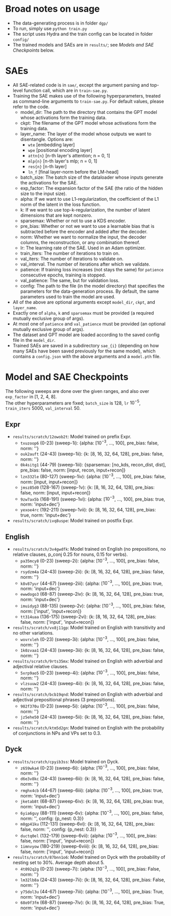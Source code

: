 # Broad notes on usage

- The data-generating process is in folder `dgp/`
- To run, simply use `python train.py` 
- The script uses Hydra and the train config can be located in folder `config/`
- The trained models and SAEs are in `results/`; see *Models and SAE Checkpoints* below.

# SAEs
- All SAE-related code is in `sae/`, except the argument parsing and top-level function call, which are in `train-sae.py`.
- Training the SAE makes use of the following hyperparameters, treated as command-line arguments to `train-sae.py`. For default values, please refer to the code.
    - model_dir: The path to the directory that contains the GPT model whose activations form the training data.
    - ckpt: The filename of the GPT model whose activations form the training data.
    - layer_name: The layer of the model whose outputs we want to disentangle. Options are:
        - `wte` [embedding layer]
        - `wpe` [positional encoding layer]
        - `attn{n}` [n-th layer's attention; n = 0, 1]
        - `mlp{n}` [n-th layer's mlp; n = 0, 1]
        - `res{n}` [n-th layer]
        - `ln_f` [final layer-norm before the LM-head]
    - batch_size: The batch size of the dataloader whose inputs generate the activations for the SAE.
    - exp_factor: The expansion factor of the SAE (the ratio of the hidden size to the input size).
    - alpha: If we want to use L1-regularization, the coefficient of the L1 norm of the latent in the loss function.
    - k: If we want to use top-k-regularization, the number of latent dimensions that are kept nonzero.
    - sparsemax: Whether or not to use a KDS encoder.
    - pre_bias: Whether or not we want to use a learnable bias that is subtracted before the encoder and added after the decoder.
    - norm: Whether we want to normalize the input, the decoder columns, the reconstruction, or any combination thereof.
    - lr: The learning rate of the SAE. Used in an Adam optimizer.
    - train_iters: The number of iterations to train on.
    - val_iters: The number of iterations to validate on.
    - val_interval. The number of iterations after which we validate.
    - patience: If training loss increases (not stays the same) for `patience` consecutive epochs, training is stopped.
    - val_patience: The same, but for validation loss.
    - config: The path to the file (in the model directory) that specifies the parameters for the data-generation process. By default, the same parameters used to train the model are used.
- All of the above are optional arguments except `model_dir`, `ckpt`, and `layer_name`.
- Exactly one of `alpha`, `k` and `sparsemax` must be provided (a required mutually exclusive group of args).
- At most one of `patience` and `val_patience` must be provided (an optional mutually exclusive group of args).
- The dataset and GPT model are loaded according to the saved config file in the `model_dir`.
- Trained SAEs are saved in a subdirectory `sae_{i}` (depending on how many SAEs have been saved previously for the same model), which contains a `config.json` with the above arguments and a `model.pth` file.

# Model and SAE Checkpoints
The following sweeps are done over the given ranges, and also over `exp_factor` in [1, 2, 4, 8].  
The other hyperparameters are fixed; `batch_size` is 128, `lr` $10^{-5}$, `train_iters` 5000, `val_interval` 50.

## Expr
- `results/scratch/12owob2t`: Model trained on prefix Expr.
    - `txuzoop6` (0-23) (sweep-1i): {alpha: [$10^{-3}$, ..., 100], pre_bias: false, norm: ''}
    - `ouk2auft` (24-43) (sweep-1ii): {k: [8, 16, 32, 64, 128], pre_bias: false, norm: ''}
    - `0k4sitg1` (44-79) (sweep-1iii): {sparsemax: [no_kds, recon_dist, dist], pre_bias: false, norm: [input, recon, input+recon]}
    - `lzn332le` (80-127) (sweep-1iv): {alpha: [$10^{-3}$, ..., 100], pre_bias: false, norm: [input, input+recon]}
    - `jmsz85d0` (128-167) (sweep-1v): {k: [8, 16, 32, 64, 128], pre_bias: false, norm: [input, input+recon]}
    - `9zw7ax5b` (168-191) (sweep-1vi): {alpha: [$10^{-3}$, ..., 100], pre_bias: true, norm: 'input+dec'}
    - `yexoe4rc` (192-211) (sweep-1vii): {k: [8, 16, 32, 64, 128], pre_bias: true, norm: 'input+dec'}
- `results/scratch/ivq8uspe`: Model trained on postfix Expr.

## English
- `results/scratch/3v4gwdfk`: Model trained on English (no prepositions, no relative clauses, p_conj 0.25 for nouns, 0.15 for verbs).
    - `pa35mcy8` (0-23) (sweep-2i): {alpha: [$10^{-3}$, ..., 100], pre_bias: false, norm: ''}
    - `rsydzm4a` (24-43) (sweep-2ii): {k: [8, 16, 32, 64, 128], pre_bias: false, norm: ''}
    - `k8v87yur` (44-67) (sweep-2iii): {alpha: [$10^{-3}$, ..., 100], pre_bias: true, norm: 'input+dec'}
    - `ewwdogo3` (68-87) (sweep-2iv): {k: [8, 16, 32, 64, 128], pre_bias: true, norm: 'input+dec'}
    - `imuidyg3` (88-135) (sweep-2v): {alpha: [$10^{-3}$, ..., 100], pre_bias: false, norm: ['input', 'input+recon]}
    - `tt314uaa` (136-175) (sweep-2vi): {k: [8, 16, 32, 64, 128], pre_bias: false, norm: ['input', 'input+recon]}
- `results/scratch/vx8j11gp`: Model trained on English with transitivity and no other variations.
    - `wovrxleh` (0-23) (sweep-3i): {alpha: [$10^{-3}$, ..., 100], pre_bias: false, norm: ''}
    - `1k0zvaa1` (24-43) (sweep-3ii): {k: [8, 16, 32, 64, 128], pre_bias: false, norm: ''}
- `results/scratch/9rts35mx`: Model trained on English with adverbial and adjectival relative clauses.
    - `5xrp9ao5` (0-23) (sweep-4i): {alpha: [$10^{-3}$, ..., 100], pre_bias: false, norm: ''}
    - `vlzsuuw2` (24-43) (sweep-4ii): {k: [8, 16, 32, 64, 128], pre_bias: false, norm: ''}
- `results/scratch/bcb19qnd`: Model trained on English with adverbial and adjectival prepositional phrases (3 prepositions).
    - `982f370u` (0-23) (sweep-5i): {alpha: [$10^{-3}$, ..., 100], pre_bias: false, norm: ''}
    - `jz5ehe50` (24-43) (sweep-5ii): {k: [8, 16, 32, 64, 128], pre_bias: false, norm: ''}
- `results/scratch/ktm5d2gn`: Model trained on English with the probability of conjunctions in NPs and VPs set to 0.3.

## Dyck
- `results/scratch/cpyib3ss`: Model trained on Dyck.
    - `z659wka4` (0-23) (sweep-6i): {alpha: [$10^{-3}$, ..., 100], pre_bias: false, norm: ''}
    - `d6e3v8kc` (24-43) (sweep-6ii): {k: [8, 16, 32, 64, 128], pre_bias: false, norm: ''}
    - `rmghx4cb` (44-67) (sweep-6iii): {alpha: [$10^{-3}$, ..., 100], pre_bias: true, norm: 'input+dec'}
    - `jketab8t` (68-87) (sweep-6iv): {k: [8, 16, 32, 64, 128], pre_bias: true, norm: 'input+dec'}
    - `6yia6guy` (88-111) (sweep-6v): {alpha: [$10^{-3}$, ..., 100], pre_bias: false, norm: '', config: {p_nest: 0.3}}
    - `m8gp41ku` (112-131) (sweep-6vi): {k: [8, 16, 32, 64, 128], pre_bias: false, norm: '', config: {p_nest: 0.3}}
    - `ductq0el` (132-179) (sweep-6vii): {alpha: [$10^{-3}$, ..., 100], pre_bias: false, norm: ['input', 'input+recon]}
    - `1imnvyow` (180-219) (sweep-6viii): {k: [8, 16, 32, 64, 128], pre_bias: false, norm: ['input', 'input+recon]}
- `results/scratch/87bnn1o6`: Model trained on Dyck with the probability of nesting set to 30%. Average depth about 5.
    - `4t092q2g` (0-23) (sweep-7i): {alpha: [$10^{-3}$, ..., 100], pre_bias: False, norm: ''}
    - `lm32lb8a` (24-43) (sweep-7ii): {k: [8, 16, 32, 64, 128], pre_bias: False, norm: ''}
    - `y75dol3u` (44-67) (sweep-7iii): {alpha: [$10^{-3}$, ..., 100], pre_bias: True, norm: 'input+dec'}
    - `68o9f3fm` (68-87) (sweep-7iv): {k: [8, 16, 32, 64, 128], pre_bias: True, norm: 'input+dec'}
